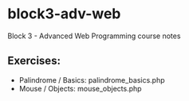 # block3-adv-web
Block 3 - Advanced Web Programming course notes

## Exercises:
- Palindrome / Basics: palindrome_basics.php
- Mouse / Objects: mouse_objects.php
